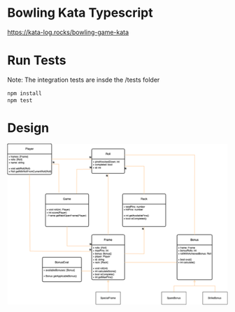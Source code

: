 # Bowling Kata Typescript
https://kata-log.rocks/bowling-game-kata

# Run Tests
Note: The integration tests are insde the <root>/tests folder
```
npm install
npm test
```

# Design
![alt text](image.png)
